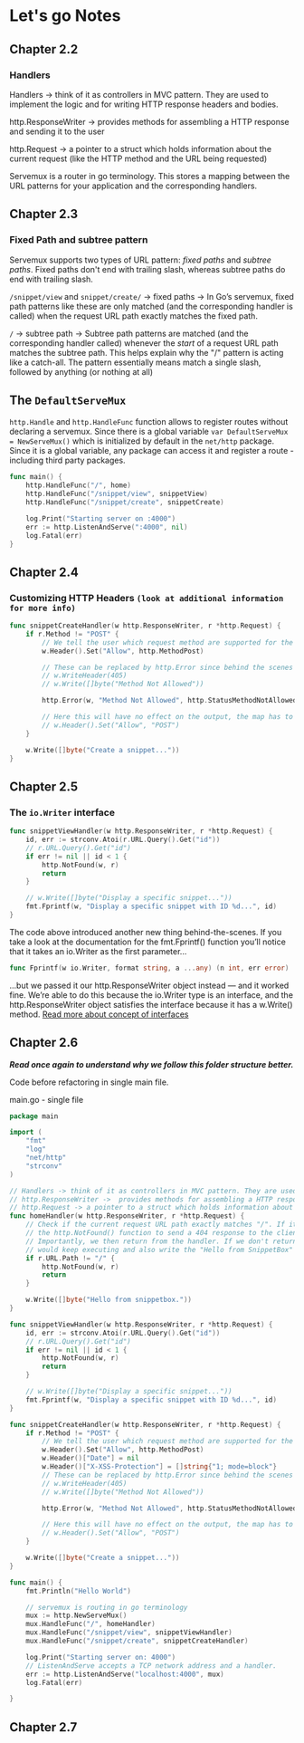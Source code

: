 # Let's go Notes

## Chapter 2.2

### Handlers

Handlers -> think of it as controllers in MVC pattern. They are used to implement the logic and for writing HTTP response headers and bodies.

http.ResponseWriter -> provides methods for assembling a HTTP response and sending it to the user

http.Request -> a pointer to a struct which holds information about the current request (like the HTTP method and the URL being requested)

Servemux is a router in go terminology. This stores a mapping between the URL patterns for your application and the corresponding handlers.

## Chapter 2.3

### Fixed Path and subtree pattern

Servemux supports two types of URL pattern: _fixed paths_ and _subtree paths_. Fixed paths don't end with trailing slash, whereas subtree paths do end with trailing slash.

`/snippet/view` and `snippet/create/` -> fixed paths -> In Go’s servemux, fixed path patterns like these are only matched (and the corresponding handler is called) when the request URL path exactly matches the fixed path.

`/` -> subtree path -> Subtree path patterns are matched (and the corresponding handler called) whenever the _start_ of a request URL path matches the subtree path. This helps explain why the "/" pattern is acting like a catch-all. The pattern essentially means match a single slash, followed by anything (or nothing at all)

## The `DefaultServeMux`

`http.Handle` and `http.HandleFunc` function allows to register routes without declaring a servemux. Since there is a global variable `var DefaultServeMux = NewServeMux()` which is initialized by default in the `net/http` package. Since it is a global variable, any package can access it and register a route - including third party packages.

```go
func main() {
    http.HandleFunc("/", home)
    http.HandleFunc("/snippet/view", snippetView)
    http.HandleFunc("/snippet/create", snippetCreate)

    log.Print("Starting server on :4000")
    err := http.ListenAndServe(":4000", nil)
    log.Fatal(err)
}
```

## Chapter 2.4

### Customizing HTTP Headers `(look at additional information for more info)`

```go
func snippetCreateHandler(w http.ResponseWriter, r *http.Request) {
	if r.Method != "POST" {
		// We tell the user which request method are supported for the particular url.
		w.Header().Set("Allow", http.MethodPost)

		// These can be replaced by http.Error since behind the scenes it calls w.Write() and w.WriteHeader()
		// w.WriteHeader(405)
		// w.Write([]byte("Method Not Allowed"))

		http.Error(w, "Method Not Allowed", http.StatusMethodNotAllowed)

		// Here this will have no effect on the output, the map has to be updated before calling the w.Write() and w.WriteHeader() functions
		// w.Header().Set("Allow", "POST")
	}

	w.Write([]byte("Create a snippet..."))
}
```

## Chapter 2.5

### The `io.Writer` interface

```go
func snippetViewHandler(w http.ResponseWriter, r *http.Request) {
	id, err := strconv.Atoi(r.URL.Query().Get("id"))
	// r.URL.Query().Get("id")
	if err != nil || id < 1 {
		http.NotFound(w, r)
		return
	}

	// w.Write([]byte("Display a specific snippet..."))
	fmt.Fprintf(w, "Display a specific snippet with ID %d...", id)
}
```

The code above introduced another new thing behind-the-scenes. If you take a look at the documentation for the fmt.Fprintf() function you’ll notice that it takes an io.Writer as the first parameter…

```go
func Fprintf(w io.Writer, format string, a ...any) (n int, err error)
```

…but we passed it our http.ResponseWriter object instead — and it worked fine. We’re able to do this because the io.Writer type is an interface, and the http.ResponseWriter object satisfies the interface because it has a w.Write() method. [Read more about concept of interfaces](https://www.alexedwards.net/blog/interfaces-explained)

## Chapter 2.6

**_Read once again to understand why we follow this folder structure better._**

Code before refactoring in single main file.

main.go - single file

```go
package main

import (
	"fmt"
	"log"
	"net/http"
	"strconv"
)

// Handlers -> think of it as controllers in MVC pattern. They are used to implement the logic and for writing HTTP response headers and bodies.
// http.ResponseWriter ->  provides methods for assembling a HTTP response and sending it to the user
// http.Request -> a pointer to a struct which holds information about the current request (like the HTTP method and the URL being requested)
func homeHandler(w http.ResponseWriter, r *http.Request) {
	// Check if the current request URL path exactly matches "/". If it doesn't, use
	// the http.NotFound() function to send a 404 response to the client.
	// Importantly, we then return from the handler. If we don't return the handler
	// would keep executing and also write the "Hello from SnippetBox" message.
	if r.URL.Path != "/" {
		http.NotFound(w, r)
		return
	}

	w.Write([]byte("Hello from snippetbox."))
}

func snippetViewHandler(w http.ResponseWriter, r *http.Request) {
	id, err := strconv.Atoi(r.URL.Query().Get("id"))
	// r.URL.Query().Get("id")
	if err != nil || id < 1 {
		http.NotFound(w, r)
		return
	}

	// w.Write([]byte("Display a specific snippet..."))
	fmt.Fprintf(w, "Display a specific snippet with ID %d...", id)
}

func snippetCreateHandler(w http.ResponseWriter, r *http.Request) {
	if r.Method != "POST" {
		// We tell the user which request method are supported for the particular url.
		w.Header().Set("Allow", http.MethodPost)
		w.Header()["Date"] = nil
		w.Header()["X-XSS-Protection"] = []string{"1; mode=block"}
		// These can be replaced by http.Error since behind the scenes it calls w.Write() and w.WriteHeader()
		// w.WriteHeader(405)
		// w.Write([]byte("Method Not Allowed"))

		http.Error(w, "Method Not Allowed", http.StatusMethodNotAllowed)

		// Here this will have no effect on the output, the map has to be updated before calling the w.Write() and w.WriteHeader() functions
		// w.Header().Set("Allow", "POST")
	}

	w.Write([]byte("Create a snippet..."))
}

func main() {
	fmt.Println("Hello World")

	// servemux is routing in go terminology
	mux := http.NewServeMux()
	mux.HandleFunc("/", homeHandler)
	mux.HandleFunc("/snippet/view", snippetViewHandler)
	mux.HandleFunc("/snippet/create", snippetCreateHandler)

	log.Print("Starting server on: 4000")
	// ListenAndServe accepts a TCP network address and a handler.
	err := http.ListenAndServe("localhost:4000", mux)
	log.Fatal(err)

}
```

## Chapter 2.7
